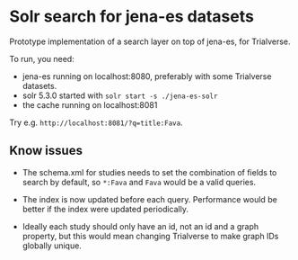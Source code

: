 Solr search for jena-es datasets
================================

Prototype implementation of a search layer on top of jena-es, for Trialverse.

To run, you need:

 * jena-es running on localhost:8080, preferably with some Trialverse datasets.
 * solr 5.3.0 started with `solr start -s ./jena-es-solr`
 * the cache running on localhost:8081

Try e.g. `http://localhost:8081/?q=title:Fava`.

Know issues
-----------

 * The schema.xml for studies needs to set the combination of fields to search by default, so `*:Fava` and `Fava` would be a valid queries.

 * The index is now updated before each query. Performance would be better if the index were updated periodically.

 * Ideally each study should only have an id, not an id and a graph property, but this would mean changing Trialverse to make graph IDs globally unique.
